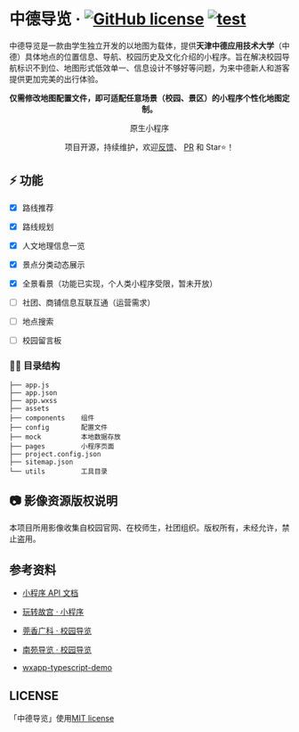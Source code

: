 <div align=center>

<!-- ![QRcode](https://656e-enanyuan-6db383-1257936504.tcb.qcloud.la/showcase/QRcode.jpg?sign=2f3aa5f8f9a8edc282ff67a20fb6deae&t=1566624511) -->

</div>

# 中德导览 · [![GitHub license](https://img.shields.io/github/license/observer-l/NFU-Guide-Map)](https://github.com/Observer-L/NFU-Guide-Map/blob/master/LICENSE) [![test](https://img.shields.io/badge/platform-微信小程序-green)]() 

中德导览是一款由学生独立开发的以地图为载体，提供**天津中德应用技术大学**（中德）具体地点的位置信息、导航、校园历史及文化介绍的小程序。旨在解决校园导航标识不到位、地图形式低效单一、信息设计不够好等问题，为来中德新人和游客提供更加完美的出行体验。



<div align=center>

**仅需修改地图配置文件，即可适配任意场景（校园、景区）的小程序个性化地图定制。**

原生小程序

项目开源，持续维护，欢迎[反馈](https://github.com/Observer-L/NFU-Guide-Map/issues)、 [PR](https://github.com/Observer-L/NFU-Guide-Map/pulls) 和 Star⭐️！

</div>

## ⚡️ 功能

- [x] 路线推荐
- [x] 路线规划
- [x] 人文地理信息一览
- [x] 景点分类动态展示
- [x] 全景看景（功能已实现，个人类小程序受限，暂未开放）
- [ ] 社团、商铺信息互联互通（运营需求）
- [ ] 地点搜索
- [ ] 校园留言板


### 👨‍💻‍ 目录结构

```javascritp
├── app.js
├── app.json
├── app.wxss
├── assets
├── components    组件
├── config        配置文件
├── mock          本地数据存放
├── pages         小程序页面
├── project.config.json
├── sitemap.json
└── utils         工具目录
```


## 📷 影像资源版权说明

本项目所用影像收集自校园官网、在校师生，社团组织。版权所有，未经允许，禁止盗用。

## 参考资料

- [小程序 API 文档](https://tencent.github.io/wepy/)

- [玩转故宫 · 小程序](https://img.91ud.com/FgTgB47bc6dmAACekIjFxLO342mW/256)

- [莞香广科 · 校园导览](https://github.com/gxgk/school-map)
  
- [南苑导览 · 校园导览](https://github.com/Observer-L/NFU-Guide-Map)

- [wxapp-typescript-demo](https://github.com/godbasin/wxapp-typescript-demo)

## LICENSE

「中德导览」使用[MIT license](LICENSE)
